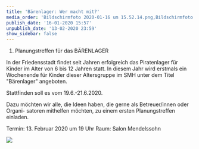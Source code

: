 ```yaml
---
title: 'Bärenlager: Wer macht mit?'
media_order: 'Bildschirmfoto 2020-01-16 um 15.52.14.png,Bildschirmfoto 2020-01-16 um 15.56.32.png'
publish_date: '16-01-2020 15:57'
unpublish_date: '13-02-2020 23:59'
show_sidebar: false
---
```


1. Planungstreffen für das BÄRENLAGER

In der Friedensstadt findet seit Jahren erfolgreich das Piratenlager für Kinder im Alter von 6 bis 12 Jahren statt. In diesem Jahr wird erstmals ein Wochenende für Kinder dieser Altersgruppe im SMH unter dem Titel "Bärenlager" angeboten.

Stattfinden soll es vom 19.6.-21.6.2020.

Dazu möchten wir alle, die Ideen haben, die gerne als Betreuer/innen oder Organi- satoren mithelfen möchten, zu einem ersten Planungstreffen einladen.

Termin: 13. Februar 2020 um 19 Uhr
Raum: Salon Mendelssohn

![](https://smh-gemeinden.de/user/pages/02.news/39.baerenlager-wer-macht-mit/Bildschirmfoto%202020-01-16%20um%2015.56.32.png)